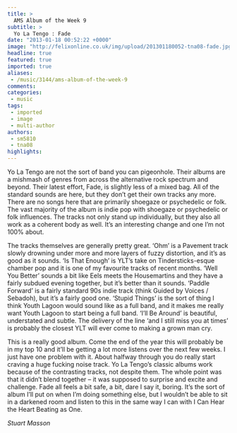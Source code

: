 ```yaml
---
title: >
  AMS Album of the Week 9
subtitle: >
  Yo La Tengo : Fade
date: "2013-01-18 00:52:22 +0000"
image: "http://felixonline.co.uk/img/upload/201301180052-tna08-fade.jpg"
headline: true
featured: true
imported: true
aliases:
 - /music/3144/ams-album-of-the-week-9
comments:
categories:
 - music
tags:
 - imported
 - image
 - multi-author
authors:
 - sm5810
 - tna08
highlights:
---
```


Yo La Tengo are not the sort of band you can pigeonhole. Their albums are a mishmash of genres from across the alternative rock spectrum and beyond. Their latest effort, Fade, is slightly less of a mixed bag. All of the standard sounds are here, but they don’t get their own tracks any more. There are no songs here that are primarily shoegaze or psychedelic or folk. The vast majority of the album is indie pop with shoegaze or psychedelic or folk influences. The tracks not only stand up individually, but they also all work as a coherent body as well. It’s an interesting change and one I’m not 100% about.

The tracks themselves are generally pretty great. ‘Ohm’ is a Pavement track slowly drowning under more and more layers of fuzzy distortion, and it’s as good as it sounds. ‘Is That Enough’ is YLT’s take on Tindersticks-esque chamber pop and it is one of my favourite tracks of recent months. ‘Well You Better’ sounds a bit like Eels meets the Housemartins and they have a fairly subdued evening together, but it’s better than it sounds. ‘Paddle Forward’ is a fairly standard 90s indie track (think Guided by Voices / Sebadoh), but it’s a fairly good one. ‘Stupid Things’ is the sort of thing I think Youth Lagoon would sound like as a full band, and it makes me really want Youth Lagoon to start being a full band. ‘I’ll Be Around’ is beautiful, understated and subtle. The delivery of the line ‘and I still miss you at times’ is probably the closest YLT will ever come to making a grown man cry.

This is a really good album. Come the end of the year this will probably be in my top 10 and it’ll be getting a lot more listens over the next few weeks. I just have one problem with it. About halfway through you do really start craving a huge fucking noise track. Yo La Tengo’s classic albums work because of the contrasting tracks, not despite them. The whole point was that it didn’t blend together – it was supposed to surprise and excite and challenge. Fade all feels a bit safe, a bit, dare I say it, boring. It’s the sort of album I’ll put on when I’m doing something else, but I wouldn’t be able to sit in a darkened room and listen to this in the same way I can with I Can Hear the Heart Beating as One.

_Stuart Masson_
